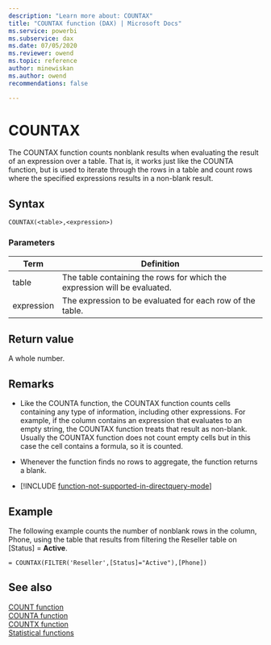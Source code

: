 ```yaml
---
description: "Learn more about: COUNTAX"
title: "COUNTAX function (DAX) | Microsoft Docs"
ms.service: powerbi 
ms.subservice: dax 
ms.date: 07/05/2020
ms.reviewer: owend
ms.topic: reference
author: minewiskan
ms.author: owend 
recommendations: false

---
```

# COUNTAX

The COUNTAX function counts nonblank results when evaluating the result of an expression over a table. That is, it works just like the COUNTA function, but is used to iterate through the rows in a table and count rows where the specified expressions results in a non-blank result.  
  
## Syntax  
  
```dax
COUNTAX(<table>,<expression>)  
```
  
### Parameters
  
|Term|Definition|  
|--------|--------------|  
|table|The table containing the rows for which the expression will be evaluated.|  
|expression|The expression to be evaluated for each row of the table.|  
  
## Return value

A whole number.  
  
## Remarks

- Like the COUNTA function, the COUNTAX function counts cells containing any type of information, including other expressions. For example, if the column contains an expression that evaluates to an empty string, the COUNTAX function treats that result as non-blank. Usually the COUNTAX function does not count empty cells but in this case the cell contains a formula, so it is counted.  
  
- Whenever the function finds no rows to aggregate, the function returns a blank.

- [!INCLUDE [function-not-supported-in-directquery-mode](includes/function-not-supported-in-directquery-mode.md)]
  
## Example

The following example counts the number of nonblank rows in the column, Phone, using the table that results from filtering the Reseller table on [Status] = **Active**.  
  
```dax
= COUNTAX(FILTER('Reseller',[Status]="Active"),[Phone])  
```
  
## See also

[COUNT function](count-function-dax.md)  
[COUNTA function](counta-function-dax.md)  
[COUNTX function](countx-function-dax.md)  
[Statistical functions](statistical-functions-dax.md)  
